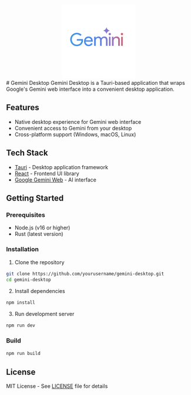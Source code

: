 <div align="center">
  <img src="assets/gemini-logo.png" width="200" alt="Gemini Logo" />
</div>
# Gemini Desktop
Gemini Desktop is a Tauri-based application that wraps Google's Gemini web interface into a convenient desktop application.

## Features

- Native desktop experience for Gemini web interface
- Convenient access to Gemini from your desktop
- Cross-platform support (Windows, macOS, Linux)

## Tech Stack

- [Tauri](https://tauri.app/) - Desktop application framework
- [React](https://reactjs.org/) - Frontend UI library
- [Google Gemini Web](https://gemini.google.com/) - AI interface

## Getting Started

### Prerequisites

- Node.js (v16 or higher)
- Rust (latest version)

### Installation

1. Clone the repository
```bash
git clone https://github.com/yourusername/gemini-desktop.git
cd gemini-desktop
```

2. Install dependencies
```bash
npm install
```

3. Run development server
```bash
npm run dev
```

### Build

```bash
npm run build
```

## License

MIT License - See [LICENSE](LICENSE) file for details
